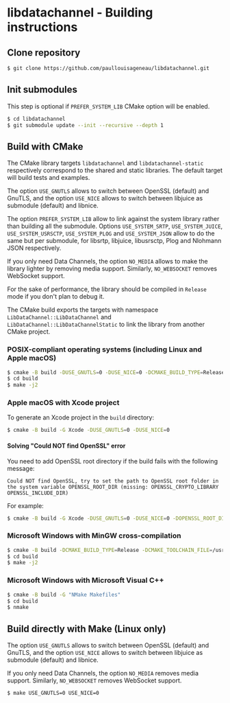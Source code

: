 # libdatachannel - Building instructions

## Clone repository

```bash
$ git clone https://github.com/paullouisageneau/libdatachannel.git
```

## Init submodules

This step is optional if `PREFER_SYSTEM_LIB` CMake option will be enabled.

```bash
$ cd libdatachannel
$ git submodule update --init --recursive --depth 1
```

## Build with CMake

The CMake library targets `libdatachannel` and `libdatachannel-static` respectively correspond to the shared and static libraries. The default target will build tests and examples.

The option `USE_GNUTLS` allows to switch between OpenSSL (default) and GnuTLS, and the option `USE_NICE` allows to switch between libjuice as submodule (default) and libnice.

The option `PREFER_SYSTEM_LIB` allow to link against the system library rather than building all the submodule.
Options `USE_SYSTEM_SRTP`, `USE_SYSTEM_JUICE`, `USE_SYSTEM_USRSCTP`, `USE_SYSTEM_PLOG` and `USE_SYSTEM_JSON` allow to do the same but per submodule, for libsrtp, libjuice, libusrsctp, Plog and Nlohmann JSON respectively.

If you only need Data Channels, the option `NO_MEDIA` allows to make the library lighter by removing media support. Similarly, `NO_WEBSOCKET` removes WebSocket support.

For the sake of performance, the library should be compiled in `Release` mode if you don't plan to debug it.

The CMake build exports the targets with namespace `LibDataChannel::LibDataChannel` and `LibDataChannel::LibDataChannelStatic` to link the library from another CMake project.

### POSIX-compliant operating systems (including Linux and Apple macOS)

```bash
$ cmake -B build -DUSE_GNUTLS=0 -DUSE_NICE=0 -DCMAKE_BUILD_TYPE=Release
$ cd build
$ make -j2
```

### Apple macOS with Xcode project

To generate an Xcode project in the `build` directory:

```bash
$ cmake -B build -G Xcode -DUSE_GNUTLS=0 -DUSE_NICE=0
```

#### Solving "Could NOT find OpenSSL" error

You need to add OpenSSL root directory if the build fails with the following message:

```
Could NOT find OpenSSL, try to set the path to OpenSSL root folder in the system variable OPENSSL_ROOT_DIR (missing: OPENSSL_CRYPTO_LIBRARY OPENSSL_INCLUDE_DIR)
```

For example:

```bash
$ cmake -B build -G Xcode -DUSE_GNUTLS=0 -DUSE_NICE=0 -DOPENSSL_ROOT_DIR=/home/mlz/openssl-1.1.1g/
```

### Microsoft Windows with MinGW cross-compilation

```bash
$ cmake -B build -DCMAKE_BUILD_TYPE=Release -DCMAKE_TOOLCHAIN_FILE=/usr/share/mingw/toolchain-x86_64-w64-mingw32.cmake # replace with your toolchain file
$ cd build
$ make -j2
```

### Microsoft Windows with Microsoft Visual C++

```bash
$ cmake -B build -G "NMake Makefiles"
$ cd build
$ nmake
```

## Build directly with Make (Linux only)

The option `USE_GNUTLS` allows to switch between OpenSSL (default) and GnuTLS, and the option `USE_NICE` allows to switch between libjuice as submodule (default) and libnice.

If you only need Data Channels, the option `NO_MEDIA` removes media support. Similarly, `NO_WEBSOCKET` removes WebSocket support.

```bash
$ make USE_GNUTLS=0 USE_NICE=0
```

